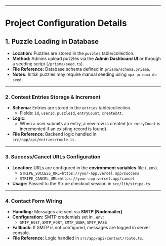 

---
# Project Configuration Details

## 1. Puzzle Loading in Database
- **Location:** Puzzles are stored in the `puzzles` table/collection.  
- **Method:** Admins upload puzzles via the **Admin Dashboard UI** or through a seeding script (`/prisma/seed.ts`).  
- **File Reference:** Database schema defined in `prisma/schema.prisma`.  
- **Notes:** Initial puzzles may require manual seeding using `npx prisma db seed`.






---

### 2. Contest Entries Storage & Increment
- **Schema:** Entries are stored in the `entries` table/collection.  
  - Fields: `id`, `userId`, `puzzleId`, `entryCount`, `createdAt`.  
- **Logic:**  
  - When a user submits an entry, a new row is created (or `entryCount` is incremented if an existing record is found).  
- **File Reference:** Backend logic handled in `src/app/api/entries/route.ts`.

---

### 3. Success/Cancel URLs Configuration
- **Location:** URLs are configured in the **environment variables** file (`.env`).  
  - `STRIPE_SUCCESS_URL=https://your-app.vercel.app/success`  
  - `STRIPE_CANCEL_URL=https://your-app.vercel.app/cancel`  
- **Usage:** Passed to the Stripe checkout session in `src/lib/stripe.ts`.

---

### 4. Contact Form Wiring
- **Handling:** Messages are sent via **SMTP (Nodemailer)**.  
- **Configuration:** SMTP credentials set in `.env`:  
  - `SMTP_HOST`, `SMTP_PORT`, `SMTP_USER`, `SMTP_PASS`  
- **Fallback:** If SMTP is not configured, messages are logged in server console.  
- **File Reference:** Logic handled in `src/app/api/contact/route.ts`.
